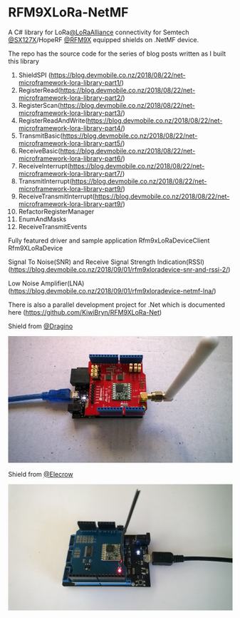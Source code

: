 # RFM9XLoRa-NetMF
A C# library for LoRa[@LoRaAlliance](https://lora-alliance.org/) connectivity for Semtech [@SX127X](https://www.semtech.com/products/wireless-rf/lora-transceivers/SX1276)/HopeRF [@RFM9X](http://www.hoperf.com/rf_transceiver/lora/RFM95W.html) equipped shields on .NetMF device.

The repo has the source code for the series of blog posts written as I built this library

01. ShieldSPI (https://blog.devmobile.co.nz/2018/08/22/net-microframework-lora-library-part1/)
02. RegisterRead(https://blog.devmobile.co.nz/2018/08/22/net-microframework-lora-library-part2/)
03. RegisterScan(https://blog.devmobile.co.nz/2018/08/22/net-microframework-lora-library-part3/)
04. RegisterReadAndWrite(https://blog.devmobile.co.nz/2018/08/22/net-microframework-lora-library-part4/)
05. TransmitBasic(https://blog.devmobile.co.nz/2018/08/22/net-microframework-lora-library-part5/)
06. ReceiveBasic(https://blog.devmobile.co.nz/2018/08/22/net-microframework-lora-library-part6/)
07. ReceiveInterrupt(https://blog.devmobile.co.nz/2018/08/22/net-microframework-lora-library-part7/)
08. TransmitInterrupt(https://blog.devmobile.co.nz/2018/08/22/net-microframework-lora-library-part9/)
09. ReceiveTransmitInterrupt(https://blog.devmobile.co.nz/2018/08/22/net-microframework-lora-library-part9/)
10. RefactorRegisterManager
11. EnumAndMasks
12. ReceiveTransmitEvents

Fully featured driver and sample application
Rfm9xLoRaDeviceClient 
Rfm9XLoRaDevice

Signal To Noise(SNR) and Receive Signal Strength Indication(RSSI) (https://blog.devmobile.co.nz/2018/09/01/rfm9xloradevice-snr-and-rssi-2/)

Low Noise Amplifier(LNA) (https://blog.devmobile.co.nz/2018/09/01/rfm9xloradevice-netmf-lna/)


There is also a parallel development project for .Net which is documented here (https://github.com/KiwiBryn/RFM9XLoRa-Net)


Shield from [@Dragino](http://www.dragino.com/products/lora/item/102-lora-shield.html)

![LoRa Shield for Arduino](netduinodraginoshield.jpg)

Shield from [@Elecrow ](https://www.elecrow.com/lora-rfm95-shield-915mhz.html)

![Lora RFM95 Shield- 915MHZ](ElecrowLoRaArduinoShield.jpg)
